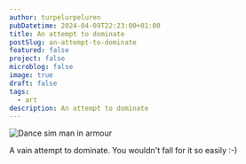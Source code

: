 ```yaml
---
author: turpelurpeluren
pubDatetime: 2024-04-09T22:23:00+01:00
title: An attempt to dominate
postSlug: an-attempt-to-dominate
featured: false
project: false
microblog: false
image: true
draft: false
tags:
  - art
description: An attempt to dominate
---
```

![Dance sim man in armour](@assets/images/an_attempt_to_dominate.png)

A vain attempt to dominate. You wouldn't fall for it so easily :-)